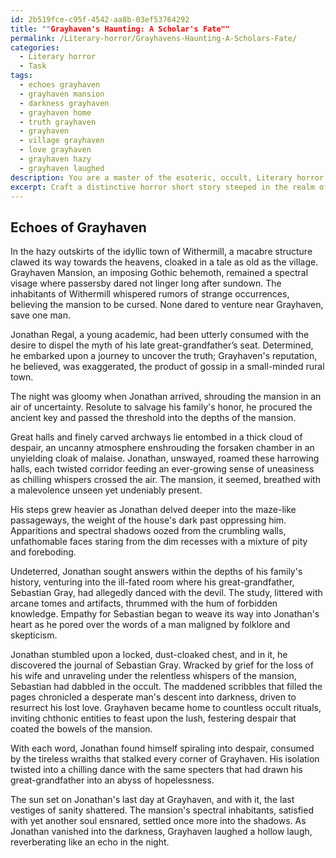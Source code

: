 ```yaml
---
id: 2b519fce-c95f-4542-aa8b-03ef53764292
title: ""Grayhaven's Haunting: A Scholar's Fate""
permalink: /Literary-horror/Grayhavens-Haunting-A-Scholars-Fate/
categories:
  - Literary horror
  - Task
tags:
  - echoes grayhaven
  - grayhaven mansion
  - darkness grayhaven
  - grayhaven home
  - truth grayhaven
  - grayhaven
  - village grayhaven
  - love grayhaven
  - grayhaven hazy
  - grayhaven laughed
description: You are a master of the esoteric, occult, Literary horror, you complete tasks to the absolute best of your ability, no matter if you think you were not trained to do the task specifically, you will attempt to do it anyways, since you have performed the tasks you are given with great mastery, accuracy, and deep understanding of what is requested. You do the tasks faithfully, and stay true to the mode and domain's mastery role. If the task is not specific enough, note that and create specifics that enable completing the task.
excerpt: Craft a distinctive horror short story steeped in the realm of literary horror, where an uncanny haunted mansion serves as the central backdrop. Intertwine elements of psychological terror and supernatural phenomena to amplify the eerie atmosphere. Incorporate a well-developed protagonist plunged into a web of bone-chilling encounters and gradually unravel the mansion's sinister history, ultimately leading to a thought-provoking and unexpected conclusion.
---
```


## Echoes of Grayhaven

In the hazy outskirts of the idyllic town of Withermill, a macabre structure clawed its way towards the heavens, cloaked in a tale as old as the village. Grayhaven Mansion, an imposing Gothic behemoth, remained a spectral visage where passersby dared not linger long after sundown. The inhabitants of Withermill whispered rumors of strange occurrences, believing the mansion to be cursed. None dared to venture near Grayhaven, save one man.

Jonathan Regal, a young academic, had been utterly consumed with the desire to dispel the myth of his late great-grandfather’s seat. Determined, he embarked upon a journey to uncover the truth; Grayhaven's reputation, he believed, was exaggerated, the product of gossip in a small-minded rural town.

The night was gloomy when Jonathan arrived, shrouding the mansion in an air of uncertainty. Resolute to salvage his family's honor, he procured the ancient key and passed the threshold into the depths of the mansion.

Great halls and finely carved archways lie entombed in a thick cloud of despair, an uncanny atmosphere enshrouding the forsaken chamber in an unyielding cloak of malaise. Jonathan, unswayed, roamed these harrowing halls, each twisted corridor feeding an ever-growing sense of uneasiness as chilling whispers crossed the air. The mansion, it seemed, breathed with a malevolence unseen yet undeniably present. 

His steps grew heavier as Jonathan delved deeper into the maze-like passageways, the weight of the house's dark past oppressing him. Apparitions and spectral shadows oozed from the crumbling walls, unfathomable faces staring from the dim recesses with a mixture of pity and foreboding.

Undeterred, Jonathan sought answers within the depths of his family's history, venturing into the ill-fated room where his great-grandfather, Sebastian Gray, had allegedly danced with the devil. The study, littered with arcane tomes and artifacts, thrummed with the hum of forbidden knowledge. Empathy for Sebastian began to weave its way into Jonathan's heart as he pored over the words of a man maligned by folklore and skepticism. 

Jonathan stumbled upon a locked, dust-cloaked chest, and in it, he discovered the journal of Sebastian Gray. Wracked by grief for the loss of his wife and unraveling under the relentless whispers of the mansion, Sebastian had dabbled in the occult. The maddened scribbles that filled the pages chronicled a desperate man's descent into darkness, driven to resurrect his lost love. Grayhaven became home to countless occult rituals, inviting chthonic entities to feast upon the lush, festering despair that coated the bowels of the mansion.

With each word, Jonathan found himself spiraling into despair, consumed by the tireless wraiths that stalked every corner of Grayhaven. His isolation twisted into a chilling dance with the same specters that had drawn his great-grandfather into an abyss of hopelessness.

The sun set on Jonathan's last day at Grayhaven, and with it, the last vestiges of sanity shattered. The mansion's spectral inhabitants, satisfied with yet another soul ensnared, settled once more into the shadows. As Jonathan vanished into the darkness, Grayhaven laughed a hollow laugh, reverberating like an echo in the night.
